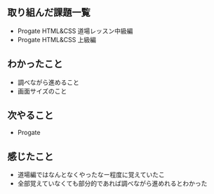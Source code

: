 ## 取り組んだ課題一覧
- Progate HTML&CSS 道場レッスン中級編
- Progate HTML&CSS 上級編

## わかったこと
- 調べながら進めること
- 画面サイズのこと

## 次やること
- Progate

## 感じたこと
- 道場編ではなんとなくやったなー程度に覚えていたこ
- 全部覚えていなくても部分的であれば調べながら進めれるとわかった

  